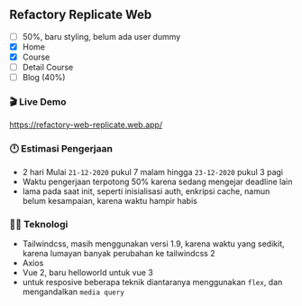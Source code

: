 ## Refactory Replicate Web

- [ ] 50%, baru styling, belum ada user dummy
- [x] Home
- [x] Course
- [ ] Detail Course
- [ ] Blog (40%)

### 🎬 Live Demo

https://refactory-web-replicate.web.app/

### 🕛 Estimasi Pengerjaan

- 2 hari Mulai `21-12-2020` pukul 7 malam hingga `23-12-2020` pukul 3 pagi
- Waktu pengerjaan terpotong 50% karena sedang mengejar deadline lain
- lama pada saat init, seperti inisialisasi auth, enkripsi cache, namun belum kesampaian, karena waktu hampir habis

### 👨‍💻 Teknologi

- Tailwindcss, masih menggunakan versi 1.9, karena waktu yang sedikit, karena lumayan banyak perubahan ke tailwindcss 2
- Axios
- Vue 2, baru helloworld untuk vue 3
- untuk resposive beberapa teknik diantaranya menggunakan `flex`, dan mengandalkan `media query`
